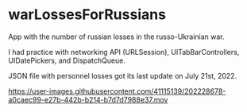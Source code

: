 # warLossesForRussians

App with the number of russian losses in the russo-Ukrainian war. 

I had practice with networking API (URLSession), UITabBarControllers, UIDatePickers, and DispatchQueue.

JSON file with personnel losses got its last update on July 21st, 2022.

https://user-images.githubusercontent.com/41115139/202228678-a0caec99-e27b-442b-b214-b7d7d7988e37.mov

